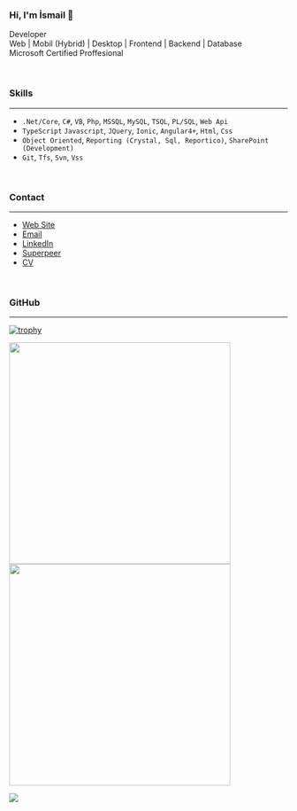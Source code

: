 ### Hi, I'm İsmail 👋
<p>
  Developer
  <br>
  Web | Mobil (Hybrid) | Desktop | Frontend | Backend | Database
  <br>
  Microsoft Certified Proffesional
</p>

<br>
<p>
 <h3>Skills</h3>
</p>
<hr>

- `.Net/Core`, `C#`, `VB`, `Php`, `MSSQL`, `MySQL`, `TSQL`, `PL/SQL`, `Web Api`
- `TypeScript` `Javascript`, `JQuery`, `Ionic`, `Angular4+`, `Html`, `Css`
- `Object Oriented`, `Reporting (Crystal, Sql, Reportico)`, `SharePoint (Development)`
- `Git`, `Tfs`, `Svn`, `Vss`

<br>
<p>
 <h3>Contact</h3>
</p>
<hr>

- [Web Site](https://www.ismailaktas.com)  
- [Email](mailto:aktasismail@yahoo.com)
- [LinkedIn](https://www.linkedin.com/in/ismail-akta%C5%9F-927a0b52)
- [Superpeer](https://superpeer.com/ismailaktas)
- [CV](https://www.ismailaktas.com/wp-content/uploads/2022/01/ismailaktascv.pdf)

<br>
<p>
 <h3>GitHub</h3>
</p>
<hr>

[![trophy](https://github-profile-trophy.vercel.app/?username=ismailaktas)](https://github.com/ryo-ma/github-profile-trophy)

<p>
  <img src = "https://github-readme-stats.vercel.app/api?username=ismailaktas&show_icons=true" width = 400>
  <img src = "https://github-readme-streak-stats.herokuapp.com?user=ismailaktas&hide_border=true" width = 400>
</p>

<img src = "https://github-readme-stats.vercel.app/api/top-langs/?username=ismailaktas&layout=compact">



